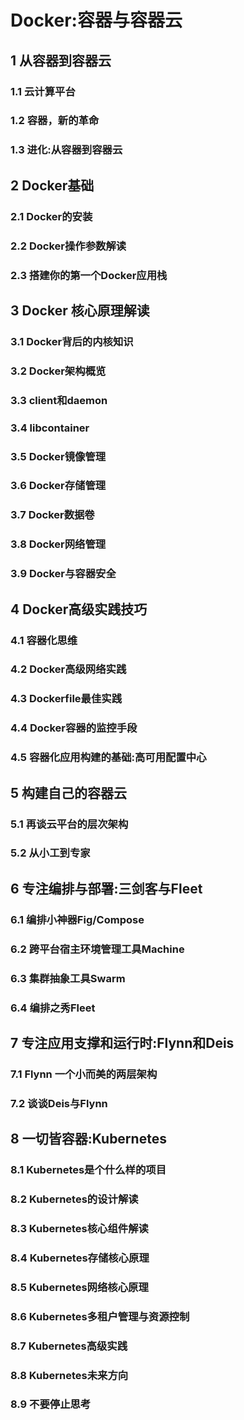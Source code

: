 # Docker:容器与容器云

## 1 从容器到容器云

### 1.1 云计算平台

### 1.2 容器，新的革命

### 1.3 进化:从容器到容器云

## 2 Docker基础

### 2.1 Docker的安装

### 2.2 Docker操作参数解读

### 2.3 搭建你的第一个Docker应用栈

## 3 Docker 核心原理解读

### 3.1 Docker背后的内核知识

### 3.2 Docker架构概览

### 3.3 client和daemon

### 3.4 libcontainer

### 3.5 Docker镜像管理

### 3.6 Docker存储管理

### 3.7 Docker数据卷

### 3.8 Docker网络管理

### 3.9 Docker与容器安全

## 4 Docker高级实践技巧

### 4.1 容器化思维

### 4.2 Docker高级网络实践

### 4.3 Dockerfile最佳实践

### 4.4 Docker容器的监控手段

### 4.5 容器化应用构建的基础:高可用配置中心

## 5 构建自己的容器云

### 5.1 再谈云平台的层次架构

### 5.2 从小工到专家

## 6 专注编排与部署:三剑客与Fleet

### 6.1 编排小神器Fig/Compose

### 6.2 跨平台宿主环境管理工具Machine

### 6.3 集群抽象工具Swarm

### 6.4 编排之秀Fleet

## 7 专注应用支撑和运行时:Flynn和Deis

### 7.1 Flynn 一个小而美的两层架构

### 7.2 谈谈Deis与Flynn

## 8 一切皆容器:Kubernetes

### 8.1 Kubernetes是个什么样的项目

### 8.2 Kubernetes的设计解读

### 8.3 Kubernetes核心组件解读

### 8.4 Kubernetes存储核心原理

### 8.5 Kubernetes网络核心原理

### 8.6 Kubernetes多租户管理与资源控制

### 8.7 Kubernetes高级实践

### 8.8 Kubernetes未来方向

### 8.9 不要停止思考
